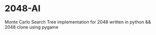 # 2048-AI
Monte Carlo Search Tree implementation for 2048 written in python &amp;&amp; 2048 clone using pygame
